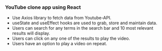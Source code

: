 ### YouTube clone app using React
* Use Axios library to fetch data from Youtube-API.
* useState and useEffect hooks are used to grab, store and maintain data.
* Users can search for any terms in the search bar and 10 most relevant results will display.
* Users can click on any one of the results to play the video.
* Users have an option to play a video on repeat.
